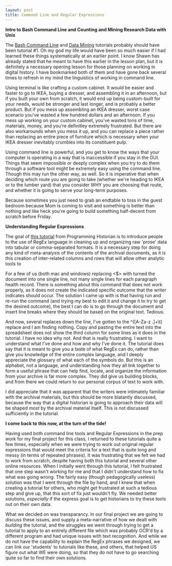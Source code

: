 ```yaml
---
layout: post
title: Command Line and Regular Expressions
---
```


**Intro to Bash Command Line and Counting and Mining Research Data with Unix**

The [Bash Command Line](http://programminghistorian.org/lessons/intro-to-bash) and [Data Mining](http://programminghistorian.org/lessons/research-data-with-unix) tutorials probably should have been tutorial #1. Oh my god my life would have been so much easier if I had learned these things systematically at an earlier point. I know Shawn has already stated that he meant to have this earlier in the lesson plan, but it is definitely a necessary opening lesson for those planning on working in digital history. I have bookmarked both of them and have gone back several times to refresh in my mind the linguistics of working in command line. 

Using terminal is like crafting a custom cabinet. It would be easier and faster to go to IKEA, buying a dresser, and assembling it in an afternoon, but if you built your own from scratch, it would end up being custom-built for your needs, would be stronger and last longer, and is probably a better product. But if you mess up assembling an IKEA dresser, worst case scenario you've wasted a few hundred dollars and an afternoon. If you mess up working on your custom cabinet, you've wasted tons of time, materials, money, and you're definitley extremely frustrated. But there are also workarounds when you mess it up, and you can replace a piece rather than replacing an entire piece of furniture which is necessary when your IKEA dresser inevitably crumbles into its constituent pulp. 

Using command line is powerful, and you get to know the ways that your computer is operating in a way that is inaccessible if you stay in the GUI. Things that seem impossible or deeply complex when you try to do them through a software tool might be extremely easy using the command line. Though this may run the other way, as well. So it is imperative that when deciding which route you are going to take (whether we're heading to IKEA or to the lumber yard) that you consider WHY you are choosing that route, and whether it is going to serve your long-term purposes. 

Because sometimes you just need to grab an endtable to toss in the guest bedroom because Mom is coming to visit and something is better than nothing and like heck you're going to build something half-decent from scratch before Friday. 

**Understanding Regular Expressions**

The goal of [this tutorial](http://programminghistorian.org/lessons/understanding-regular-expressions) from Programming Historian is to introduce people to the use of RegEx language in cleaning up and organizing raw 'prose' data into tabular or comma-separated formats. It is a necessary step for doing any kind of meta-analysis of the contents of the archival documents, as it is this creation of inter-related columns and rows that will allow other analytic tools to 

For a few of us (both mac and windows) replacing <$> with <nothing> turned the document into one single line, not many single lines for each paragraph health record. There is something about this command that does not work properly, as it does not create the indicated specific outcome that the writer indicates should occur. The solution I came up with is that having run and re-run the command (and trying my best to edit it and change it to try to get the desired outcome), the best I can do is to go through the document and insert line breaks where they should be based on the original text. Tedious. 

And now, several replaces down the line, I've gotten to the ^([A-Za-z .]+\t<t>) replace and I am finding nothing. Copy and pasting the entire text into the spreadsheet does not show the third column for some lines as it does in the tutorial. I have no idea why not. And that is really frustrating. I want to understand what I've done and how and why I've done it. The tutorial does say that it is meant to give you a taste of what RegEx can do, rather than give you knowledge of the entire complex language, and I deeply appreciate the glossary of what each of the symbols do. But this is an alphabet, not a language, and understanding how they all link together to form a useful phrase that can help find, locate, and organize the information from your archive is far more complex. They did give us building blocks, and from there we could return to our personal corpus of text to work with. 

I did appreciate that it was apparent that the writers were intimately familiar with the archival materials, but this should be more blatantly discussed, because the way that a digital historian is going to approach their data will be shaped *most* by the archival material itself. This is not discussed sufficiently in the tutorial. 

**I come back to this now, at the turn of the tide!**

Having used both command line tools and Regular Expressions in the prep work for my final project for this class, I returned to these tutorials quite a few times, especially when we were trying to work out original regular expressions that would meet the criteria for a text that is quite long and messy (in terms of repeated phrases). It was frustrating that we felt we had to work from scratch, despite having both this tutorial and several other online resources. When I initially went through this tutorial, I felt frustrated that one step wasn't working for me and that I didn't understand how to fix what was going wrong. The fairly easy (though pedagogically useless) solution was that I went through the file by hand, and I knew that when creating a tutorial for others, who might get frustrated at such a tedious step and give up, that this sort of fix just wouldn't fly. We needed better solutions, *especially* if the express goal is to get historians to try these tools out on their own data. 

What we decided on was transparancy. In our final project we are going to discuss these issues, and supply a meta-narrative of how we dealt with *building* the tutorial, and the struggles we went through trying to get a tutorial to apply to an entirely different file which was probably OCR'd by a different program and had unique issues with text recognition. And while we do not have the capability to explain the RegEx phrases we designed, we can link our 'students' to tutorials like these, and others, that helped US figure out what WE were doing, so that they do not have to go searching quite so far to find their own solutions. 
